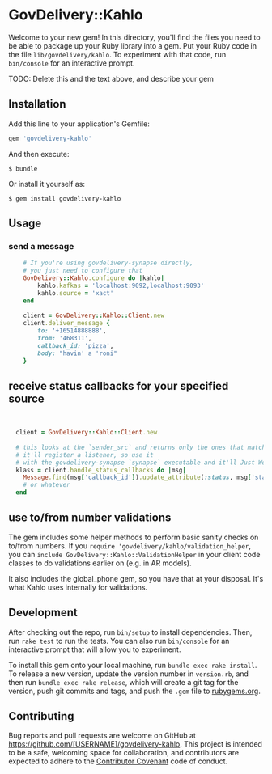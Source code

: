 # GovDelivery::Kahlo

Welcome to your new gem! In this directory, you'll find the files you need to be able to package up your Ruby library into a gem. Put your Ruby code in the file `lib/govdelivery/kahlo`. To experiment with that code, run `bin/console` for an interactive prompt.

TODO: Delete this and the text above, and describe your gem

## Installation

Add this line to your application's Gemfile:

```ruby
gem 'govdelivery-kahlo'
```

And then execute:

    $ bundle

Or install it yourself as:

    $ gem install govdelivery-kahlo

## Usage

### send a message

```ruby
    # If you're using govdelivery-synapse directly, 
    # you just need to configure that
    GovDelivery::Kahlo.configure do |kahlo|
        kahlo.kafkas = 'localhost:9092,localhost:9093'
        kahlo.source = 'xact'
    end
    
    client = GovDelivery::Kahlo::Client.new
    client.deliver_message {
        to: '+16514888888',
        from: '468311',
        callback_id: 'pizza',
        body: "havin' a 'roni"
    }

```

## receive status callbacks for your specified source 
 
 ```ruby
    
    
   client = GovDelivery::Kahlo::Client.new
   
   # this looks at the `sender_src` and returns only the ones that match your configured source
   # it'll register a listener, so use it 
   # with the govdelivery-synapse `synapse` executable and it'll Just Work:  
   klass = client.handle_status_callbacks do |msg|  
     Message.find(msg['callback_id']).update_attribute(:status, msg['status'])
     # or whatever
   end
 
 ```

## use to/from number validations

The gem includes some helper methods to perform basic sanity checks on to/from numbers. 
If you `require 'govdelivery/kahlo/validation_helper`, you can `include GovDelivery::Kahlo::ValidationHelper`
in your client code classes to do validations earlier on (e.g. in AR models).

It also includes the global_phone gem, so you have that at your disposal. It's what Kahlo uses 
internally for validations.

 
 
## Development

After checking out the repo, run `bin/setup` to install dependencies. Then, run `rake test` to run the tests. You can also run `bin/console` for an interactive prompt that will allow you to experiment.

To install this gem onto your local machine, run `bundle exec rake install`. To release a new version, update the version number in `version.rb`, and then run `bundle exec rake release`, which will create a git tag for the version, push git commits and tags, and push the `.gem` file to [rubygems.org](https://rubygems.org).

## Contributing

Bug reports and pull requests are welcome on GitHub at https://github.com/[USERNAME]/govdelivery-kahlo. This project is intended to be a safe, welcoming space for collaboration, and contributors are expected to adhere to the [Contributor Covenant](http://contributor-covenant.org) code of conduct.


